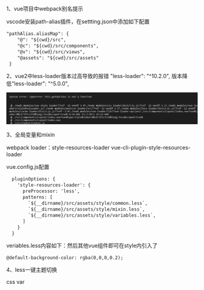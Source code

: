### 

1、vue项目中webpack别名提示

vscode安装path-alias插件，在settting.json中添加如下配置

```
"pathAlias.aliasMap": {
    "@": "${cwd}/src",
    "@c": "${cwd}/src/components",
    "@v": "${cwd}/src/views",
    "@assets": "${cwd}/src/assets"
 }
```



2、vue2中less-loader版本过高导致的报错 "less-loader": "^10.2.0",  版本降低"less-loader": "^5.0.0",

![image-20211230133327774](assets/image-20211230133327774.png)

3、全局变量和mixin  

webpack loader：style-resources-loader  vue-cli-plugin-style-resources-loader

vue.config.js配置

```
  pluginOptions: {
    'style-resources-loader': {
      preProcessor: 'less',
      patterns: [
        `${__dirname}/src/assets/style/common.less`,
        `${__dirname}/src/assets/style/mixin.less`,
        `${__dirname}/src/assets/style/variables.less`, 
      ]
    }
  }
```

veriables.less内容如下：然后其他vue组件即可在style内引入了

```
@default-background-color: rgba(0,0,0,0.2);
```

4、less一键主题切换

css var

